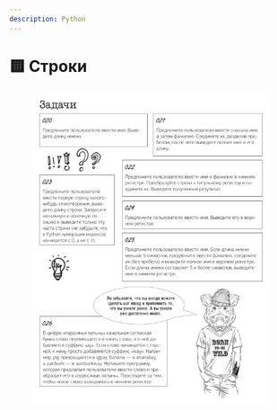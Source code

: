 ```yaml
---
description: Python
---
```


# 🟨 Строки

<figure><img src="../../.gitbook/assets/image (12).png" alt=""><figcaption></figcaption></figure>
